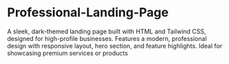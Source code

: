 # Professional-Landing-Page
A sleek, dark-themed landing page built with HTML and Tailwind CSS, designed for high-profile businesses. Features a modern, professional design with responsive layout, hero section, and feature highlights. Ideal for showcasing premium services or products
